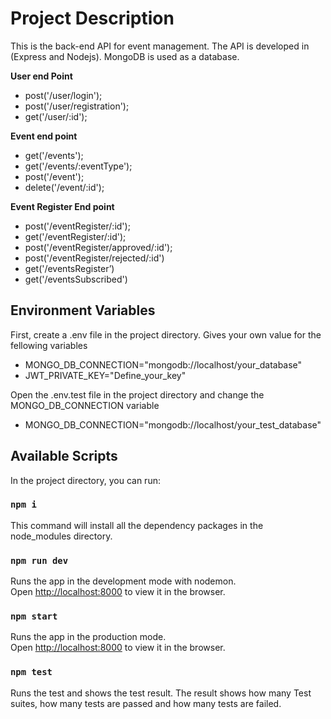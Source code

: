 # Project Description

This is the back-end API for event management. The API is developed in (Express and Nodejs). MongoDB is used as a database.

<strong> User end Point </strong>

- post('/user/login');
- post('/user/registration');
- get('/user/:id');

<strong> Event end point</strong>

- get('/events');
- get('/events/:eventType');
- post('/event');
- delete('/event/:id');

<strong> Event Register End point </strong>

- post('/eventRegister/:id');
- get('/eventRegister/:id');
- post('/eventRegister/approved/:id');
- post('/eventRegister/rejected/:id')
- get('/eventsRegister’)
- get('/eventsSubscribed')

## Environment Variables

First, create a .env file in the project directory. Gives your own value for the fellowing variables

- MONGO_DB_CONNECTION="mongodb://localhost/your_database"
- JWT_PRIVATE_KEY="Define_your_key"

Open the .env.test file in the project directory and change the MONGO_DB_CONNECTION variable

- MONGO_DB_CONNECTION="mongodb://localhost/your_test_database"

## Available Scripts

In the project directory, you can run:

### `npm i`

This command will install all the dependency packages in the node_modules directory.

### `npm run dev`

Runs the app in the development mode with nodemon.<br />
Open [http://localhost:8000](http://localhost:8000) to view it in the browser.

### `npm start`

Runs the app in the production mode.<br />
Open [http://localhost:8000](http://localhost:8000) to view it in the browser.

### `npm test`

Runs the test and shows the test result. The result shows how many Test suites, how many tests are passed and how many tests are failed.<br />
